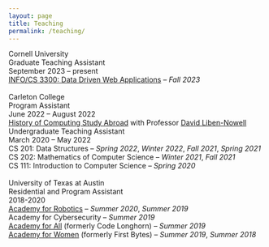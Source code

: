 ```yaml
---
layout: page
title: Teaching
permalink: /teaching/
---
```

<link rel="stylesheet" href="/assets/css/main.css">
<div class="project-heading">Cornell University</div>
<div class="small-spacer"></div>
<div class="project-title">Graduate Teaching Assistant</div>
<div class ="time">September 2023 – present</div>
<div class="tiny-spacer"></div>
<div class="project-content"><a href="https://www.jeffrz.com/info3300/">INFO/CS 3300: Data Driven Web Applications</a> – <em>Fall 2023</em></div>
<br>
<div class="project-heading">Carleton College</div>
<div class="small-spacer"></div>
<div class="project-title">Program Assistant</div>
<div class ="time">June 2022 – August 2022</div>
<div class="tiny-spacer"></div>
<div class="project-content"><a href="https://www.carleton.edu/ocs/computing/">History of Computing Study Abroad</a> with Professor <a href="https://cs.carleton.edu/faculty/dln/">David Liben-Nowell</a></div>
<div class="small-spacer"></div>
<div class="project-title">Undergraduate Teaching Assistant</div>
<div class ="time">March 2020 – May 2022</div>
<div class="tiny-spacer"></div>
<div class="project-content">CS 201: Data Structures – <em>Spring 2022</em>, <em>Winter 2022</em>, <em>Fall 2021</em>, <em>Spring 2021</em></div>
<div class="project-content">CS 202: Mathematics of Computer Science – <em>Winter 2021</em>, <em>Fall 2021</em></div>
<div class="project-content">CS 111: Introduction to Computer Science – <em>Spring 2020</em></div>
<br>
<div class="project-heading">University of Texas at Austin</div>
<div class="small-spacer"></div>
<div class="project-title">Residential and Program Assistant</div>
<div class ="time">2018-2020</div>
<div class="tiny-spacer"></div>
<div class="project-content"><a href="https://www.cs.utexas.edu/outreach/academies/robotics">Academy for Robotics</a> – <em>Summer 2020</em>, <em>Summer 2019</em></div>
<div class="project-content">Academy for Cybersecurity – <em>Summer 2019</em></div>
<div class="project-content"><a href="https://www.cs.utexas.edu/outreach/academies/all">Academy for All</a> (formerly Code Longhorn) – <em>Summer 2019</em></div>
<div class="project-content"><a href="https://www.cs.utexas.edu/outreach/academies/women">Academy for Women</a> (formerly First Bytes) – <em>Summer 2019</em>, <em>Summer 2018</em></div>